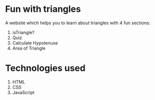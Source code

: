 # Fun with triangles

A website which helps you to learn about triangles with 4 fun sections:

1. isTriangle?
2. Quiz
3. Calculate Hypotenuse
4. Area of Triangle


# Technologies used

1. HTML
2. CSS
3. JavaScript
